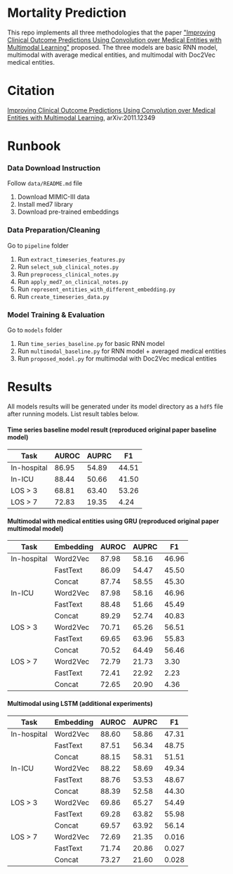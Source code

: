 # Mortality Prediction
This repo implements all three methodologies that the paper ["Improving Clinical Outcome Predictions Using Convolution over Medical Entities with Multimodal Learning"](https://arxiv.org/abs/2011.12349) proposed. The three models are basic RNN model, multimodal with average medical entities, and multimodal with Doc2Vec medical entities.

# Citation
[Improving Clinical Outcome Predictions Using Convolution over Medical Entities with Multimodal Learning](https://arxiv.org/abs/2011.12349), 	arXiv:2011.12349

# Runbook
### Data Download Instruction
Follow `data/README.md` file
1. Download MIMIC-III data
2. Install med7 library
3. Download pre-trained embeddings
### Data Preparation/Cleaning
Go to `pipeline` folder
1. Run `extract_timeseries_features.py`
2. Run `select_sub_clinical_notes.py`
3. Run `preprocess_clinical_notes.py`
4. Run `apply_med7_on_clinical_notes.py`
5. Run `represent_entities_with_different_embedding.py`
6. Run `create_timeseries_data.py`
### Model Training & Evaluation
Go to `models` folder
1. Run `time_series_baseline.py` for basic RNN model
2. Run `multimodal_baseline.py` for RNN model + averaged medical entities
3. Run `proposed_model.py` for multimodal with Doc2Vec medical entities
# Results
All models results will be generated under its model directory as a `hdf5` file after running models. List result tables below.
#### Time series baseline model result (reproduced original paper baseline model)
| Task        | AUROC | AUPRC | F1    |
|-------------|-------|-------|-------|
| In-hospital | 86.95 | 54.89 | 44.51 |
| In-ICU      | 88.44 | 50.66 | 41.50 |
| LOS > 3     | 68.81 | 63.40 | 53.26 |
| LOS > 7     | 72.83 | 19.35 | 4.24  |

#### Multimodal with medical entities using GRU (reproduced original paper multimodal model)
| Task        | Embedding | AUROC | AUPRC | F1    |
|-------------|-----------|-------|-------|-------|
| In-hospital | Word2Vec  | 87.98 | 58.16 | 46.96 |
|             | FastText  | 86.09 | 54.47 | 45.50 |
|             | Concat    | 87.74 | 58.55 | 45.30 |
| In-ICU      | Word2Vec  | 87.98 | 58.16 | 46.96 |
|             | FastText  | 88.48 | 51.66 | 45.49 |
|             | Concat    | 89.29 | 52.74 | 40.83 |
| LOS > 3     | Word2Vec  | 70.71 | 65.26 | 56.51 |
|             | FastText  | 69.65 | 63.96 | 55.83 |
|             | Concat    | 70.52 | 64.49 | 56.46 |
| LOS > 7     | Word2Vec  | 72.79 | 21.73 | 3.30  |
|             | FastText  | 72.41 | 22.92 | 2.23  |
|             | Concat    | 72.65 | 20.90 | 4.36  |

#### Multimodal using LSTM (additional experiments)
| Task        | Embedding | AUROC | AUPRC | F1    |
|-------------|-----------|-------|-------|-------|
| In-hospital | Word2Vec  | 88.60 | 58.86 | 47.31 |
|             | FastText  | 87.51 | 56.34 | 48.75 |
|             | Concat    | 88.15 | 58.31 | 51.51 |
| In-ICU      | Word2Vec  | 88.22 | 58.69 | 49.34 |
|             | FastText  | 88.76 | 53.53 | 48.67 |
|             | Concat    | 88.39 | 52.58 | 44.30 |
| LOS > 3     | Word2Vec  | 69.86 | 65.27 | 54.49 |
|             | FastText  | 69.28 | 63.82 | 55.98 |
|             | Concat    | 69.57 | 63.92 | 56.14 |
| LOS > 7     | Word2Vec  | 72.69 | 21.35 | 0.016 |
|             | FastText  | 71.74 | 20.86 | 0.027 |
|             | Concat    | 73.27 | 21.60 | 0.028 |
